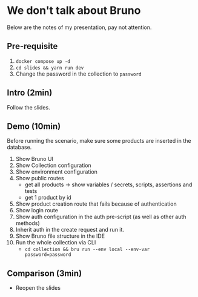 # We don't talk about Bruno

Below are the notes of my presentation, pay not attention.

## Pre-requisite


1. `docker compose up -d`
2. `cd slides && yarn run dev`
3. Change the password in the collection to `password`

## Intro (2min)

Follow the slides.

## Demo (10min)

Before running the scenario, make sure some products are inserted in the database.

1. Show Bruno UI
2. Show Collection configuration
3. Show environment configuration
4. Show public routes
   * get all products -> show variables / secrets, scripts, assertions and tests
   * get 1 product by id
5. Show product creation route that fails because of authentication
6. Show login route
7. Show auth configuration in the auth pre-script (as well as other auth methods)
8. Inherit auth in the create request and run it.
9. Show Bruno file structure in the IDE 
10. Run the whole collection via CLI
    * `cd collection && bru run --env local --env-var password=password`

## Comparison (3min)

* Reopen the slides
